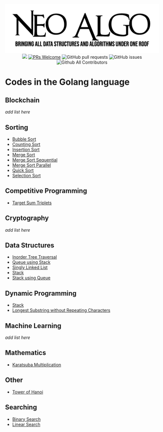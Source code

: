 <p align="center">
    <img src="../img/neo_algo.png"><br>
    <img src="https://img.shields.io/github/license/tesseractcoding/neoalgo?style=flat">
    <a href="http://makeapullrequest.com" target="_blank"><img src="https://img.shields.io/badge/PRs-welcome-brightgreen.svg?style=flat" alt="PRs Welcome"></a>
    <img alt="GitHub pull requests" src="https://img.shields.io/github/issues-pr/tesseractcoding/neoalgo">
    <img alt="GitHub issues" src="https://img.shields.io/github/issues/tesseractcoding/neoalgo">
    <img alt="Github All Contributors" src="https://img.shields.io/github/all-contributors/tesseractcoding/neoalgo">
</p>

# Codes in the Golang language

## Blockchain

_add list here_

## Sorting

* [Bubble Sort](./sort/bubbleSort.go)
* [Counting Sort](./sort/countingSort.go)
* [Insertion Sort](./sort/insertionSort.go)
* [Merge Sort](./sort/mergeSort.go)
* [Merge Sort Sequential](./sort/merge_sort_sequential.go)
* [Merge Sort Parallel](./sort/merge_sort_parallel.go)
* [Quick Sort](./sort/quickSort.go)
* [Selection Sort](./sort/selectionSort.go)

## Competitive Programming

- [Target Sum Triplets](./cp/target_sum_triplets.go)

## Cryptography

_add list here_

## Data Structures

- [Inorder Tree Traversal](ds/inorder_traversal_binarytree.go)
- [Queue using Stack](./ds/queue_using_stack.go)
- [Singly Linked List](./ds/singly_linked_list.go)
- [Stack](./ds/Stack.go)
- [Stack using Queue](./ds/stack_using_queue.go)

## Dynamic Programming

- [Stack](dp/stack.go)
- [Longest Substring without Repeating Characters](./dp/longest_substring.go)

## Machine Learning

_add list here_

## Mathematics

- [Karatsuba Multiplication](./math/karatsuba_multiplication.go)

## Other

* [Tower of Hanoi](./other/Tower_of_Hanoi.go)

## Searching

- [Binary Search](/search/binary_search.go)
- [Linear Search](/search/linear_search.go)

